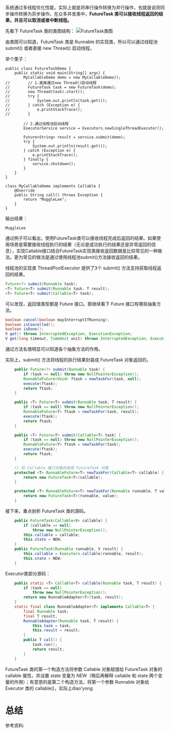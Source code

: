 系统通过多线程优化性能，实际上就是将串行操作转换为并行操作，也就是说将同步操作转换为异步操作。在众多并发类中，**FutureTask 类可以接收线程返回的结果，并且可以取消或者中断线程。**

先看下 FutureTask 类的类图结构：
![FutureTask类图](https://raw.githubusercontent.com/MuggleLee/PicGo/master/FutureTask/FutureTask%20%E7%B1%BB%E5%9B%BE%E7%BB%93%E6%9E%84.jpg)

由类图可以知道，FutureTask 类是 Runnable 的实现类，所以可以通过线程池 submit() 或者直接 new Thread() 启动线程。

举个栗子：

```language
public class FutureTaskDemo {
    public static void main(String[] args) {
        MyCallableDemo demo = new MyCallableDemo();
//        // 1.直接通过new Thread()启动线程
//        FutureTask task = new FutureTask(demo);
//        new Thread(task).start();
//        try {
//            System.out.println(task.get());
//        } catch (Exception e) {
//            e.printStackTrace();
//        }

        // 2.通过线程池启动线程
        ExecutorService service = Executors.newSingleThreadExecutor();

        Future<String> result = service.submit(demo);
        try {
            System.out.println(result.get());
        } catch (Exception e) {
            e.printStackTrace();
        } finally {
            service.shutdown();
        }
    }
}

class MyCallableDemo implements Callable {
    @Override
    public String call() throws Exception {
        return "MuggleLee";
    }
}
```

输出结果：
```language
MuggleLee
```

通过例子可以看出，使用FutureTask类可以接收线程完成后返回的结果。如果使用场景是需要接收线程执行的结果（无论是成功执行的结果还是异常返回的信息），实现Callable接口结合FutureTask实现类接收返回数据是比较常见的一种做法。更为常见的做法是通过使用线程池submit()方法接收返回的结果。

线程池的实现类 ThreadPoolExecutor 提供了3个 submit() 方法支持获取线程返回的结果。
```java
Future<?> submit(Runnable task);
<T> Future<T> submit(Runnable task, T result);
<T> Future<T> submit(Callable<T> task);
```

可以发现，返回值类型都是 Future 接口。那继续看下 Future 接口有哪些抽象方法。
```java
boolean cancel(boolean mayInterruptIfRunning);
boolean isCancelled();
boolean isDone();
V get() throws InterruptedException, ExecutionException;
V get(long timeout, TimeUnit unit) throws InterruptedException, ExecutionException, TimeoutException;
```
通过方法名很明显可以知道各个抽象方法的作用。

实际上，submit() 方法将线程的执行结果封装成 FutureTask 对象返回的。
```java
    public Future<?> submit(Runnable task) {
        if (task == null) throw new NullPointerException();
        RunnableFuture<Void> ftask = newTaskFor(task, null);
        execute(ftask);
        return ftask;
    }

    public <T> Future<T> submit(Runnable task, T result) {
        if (task == null) throw new NullPointerException();
        RunnableFuture<T> ftask = newTaskFor(task, result);
        execute(ftask);
        return ftask;
    }

    public <T> Future<T> submit(Callable<T> task) {
        if (task == null) throw new NullPointerException();
        RunnableFuture<T> ftask = newTaskFor(task);
        execute(ftask);
        return ftask;
    }

    // 将 Callable 接口对象封装成 FutureTask 对象
    protected <T> RunnableFuture<T> newTaskFor(Callable<T> callable) {
        return new FutureTask<T>(callable);
    }

    protected <T> RunnableFuture<T> newTaskFor(Runnable runnable, T value) {
        return new FutureTask<T>(runnable, value);
    }
```

接下来，重点剖析 FutureTask 类的源码。

```java
    public FutureTask(Callable<V> callable) {
        if (callable == null)
            throw new NullPointerException();
        this.callable = callable;
        this.state = NEW;
    }
    public FutureTask(Runnable runnable, V result) {
        this.callable = Executors.callable(runnable, result);
        this.state = NEW;
    }
```
Executor类部分源码：
```java
    public static <T> Callable<T> callable(Runnable task, T result) {
        if (task == null)
            throw new NullPointerException();
        return new RunnableAdapter<T>(task, result);
    }
    static final class RunnableAdapter<T> implements Callable<T> {
        final Runnable task;
        final T result;
        RunnableAdapter(Runnable task, T result) {
            this.task = task;
            this.result = result;
        }
        public T call() {
            task.run();
            return result;
        }
    }
```

FutureTask 类的第一个构造方法将参数 Callable 对象赋值给 FutureTask 对象的 callable 属性，并设置 state 变量为 NEW（稍后再解释 callable 和 state 两个变量的作用）；有意思的是第二个构造方法，将第一个参数 Runnable 对象给
 Executor 类的 callable()，实际上diao'yong



# 总结

参考资料: